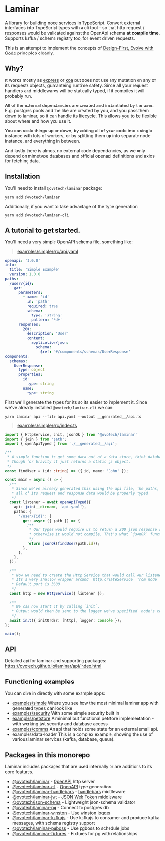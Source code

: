 # Laminar

A library for building node services in TypeScript. Convert external interfaces into TypeScript types with a cli tool - so that http request / responses would be validated against the OpenApi schema **at compile time**. Supports kafka / schema registry too, for event driven requests.

This is an attempt to implement the concepts of [Design-First, Evolve with Code](https://apisyouwonthate.com/blog/api-design-first-vs-code-first) principles cleanly.

## Why?

It works mostly as [express](https://expressjs.com) or [koa](https://koajs.com) but does not use any mutation on any of its requests objects, guaranteing runtime safety. Since all your request handlers and middlewares will be statically typed, if it compiles it will probably run.

All of the external dependancies are created and instantiated by the user. E.g. postgres pools and the like are created by you, and you pass them down to laminar, so it can handle its lifecycle. This allows you to be flexible about where and how you use it.

You can scale things up or down, by adding all of your code into a single instance with lots of workers, or by splitting them up into separate node instance, and everything in between.

And lastly there is almost no external code dependancies, as we only depend on mimetype databases and official openapi definitions and [axios](https://github.com/axios/axios) for fetching data.

## Installation

You'll need to install `@ovotech/laminar` package:

```shell
yarn add @ovotech/laminar
```

Additionally, if you want to take advantage of the type generation:

```shell
yarn add @ovotech/laminar-cli
```

## A tutorial to get started.

You'll need a very simple OpenAPI schema file, something like:

> [examples/simple/src/api.yaml](https://github.com/ovotech/laminar/tree/main/examples/simple/src/api.yaml)

```yaml
openapi: '3.0.0'
info:
  title: 'Simple Example'
  version: 1.0.0
paths:
  /user/{id}:
    get:
      parameters:
        - name: 'id'
          in: 'path'
          required: true
          schema:
            type: 'string'
            pattern: '\d+'
      responses:
        200:
          description: 'User'
          content:
            application/json:
              schema:
                $ref: '#/components/schemas/UserResponse'
components:
  schemas:
    UserResponse:
      type: object
      properties:
        id:
          type: string
        name:
          type: string
```

First we'll generate the types for its so its easier to implement it. Since we've already installed `@ovotech/laminar-cli` we can:

```shell
yarn laminar api --file api.yaml --output __generated__/api.ts
```

> [examples/simple/src/index.ts](https://github.com/ovotech/laminar/tree/main/examples/simple/src/index.ts)

```typescript
import { HttpService, init, jsonOk } from '@ovotech/laminar';
import { join } from 'path';
import { openApiTyped } from './__generated__/api';

/**
 * A simple function to get some data out of a data store, think databases and the like.
 * Though for bravity it just returns a static js object.
 */
const findUser = (id: string) => ({ id, name: 'John' });

const main = async () => {
  /**
   * Since we've already generated this using the api file, the paths,
   * all of its request and response data would be properly typed
   */
  const listener = await openApiTyped({
    api: join(__dirname, 'api.yaml'),
    paths: {
      '/user/{id}': {
        get: async ({ path }) => {
          /**
           * Our types would require us to return a 200 json response specifically,
           * otherwise it would not compile. That's what `jsonOk` function does.
           */
          return jsonOk(findUser(path.id));
        },
      },
    },
  });

  /**
   * Now we need to create the Http Service that would call our listener.
   * Its a very shallow wrapper around `http.createService` from node
   * Default port is 3300
   */
  const http = new HttpService({ listener });

  /**
   * We can now start it by calling `init`.
   * Output would then be sent to the logger we've specified: node's console.
   */
  await init({ initOrder: [http], logger: console });
};

main();
```

## API

Detailed api for laminar and supporting packages: https://ovotech.github.io/laminar/api/index.html

## Functioning examples

You can dive in directly with some example apps:

- [examples/simple](https://github.com/ovotech/laminar/tree/main/examples/simple) Where you see how the most minimal laminar app with generated types can look like
- [examples/security](https://github.com/ovotech/laminar/tree/main/examples/security) With some simple security built in
- [examples/petstore](https://github.com/ovotech/laminar/tree/main/examples/petstore) A minimal but functional petstore implementation - with working jwt security and database access
- [examples/comms](https://github.com/ovotech/laminar/tree/main/examples/comms) An api that holds some state for an external email api.
- [examples/data-loader](https://github.com/ovotech/laminar/tree/main/examples/data-loader) This is a complex example, showing the use of various laminar services (kafka, database, queue).

## Packages in this monorepo

Laminar includes packages that are used internally or are additions to its core features.

- [@ovotech/laminar](https://github.com/ovotech/laminar/tree/main/packages/laminar) - [OpenAPI](https://swagger.io/docs/) http server
- [@ovotech/laminar-cli](https://github.com/ovotech/laminar/tree/main/packages/laminar-cli) - [OpenAPI](https://swagger.io/docs/) type generation
- [@ovotech/laminar-handlebars](https://github.com/ovotech/laminar/tree/main/packages/laminar-handlebars) - [handlebars](https://github.com/wycats/handlebars.js/) middleware
- [@ovotech/laminar-jwt](https://github.com/ovotech/laminar/tree/main/packages/laminar-handlebars) - [JSON Web Token](https://github.com/auth0/node-jsonwebtoken) middleware
- [@ovotech/json-schema](https://github.com/ovotech/laminar/tree/main/packages/json-schema) - Lightweight json-schema validator
- [@ovotech/laminar-pg](https://github.com/ovotech/laminar/tree/main/packages/laminar-pg) - Connect to postgres db
- [@ovotech/laminar-winston](https://github.com/ovotech/laminar/tree/main/packages/laminar-winston) - Use winston logger
- [@ovotech/laminar-kafkajs](https://github.com/ovotech/laminar/tree/main/packages/laminar-kafkajs) - Use kafkajs to consumer and produce kafka messages, with schema registry support
- [@ovotech/laminar-pgboss](https://github.com/ovotech/laminar/tree/main/packages/laminar-pgboss) - Use pgboss to schedule jobs
- [@ovotech/laminar-fixtures](https://github.com/ovotech/laminar/tree/main/packages/laminar-fixtures) - Fixtures for pg with relationships
